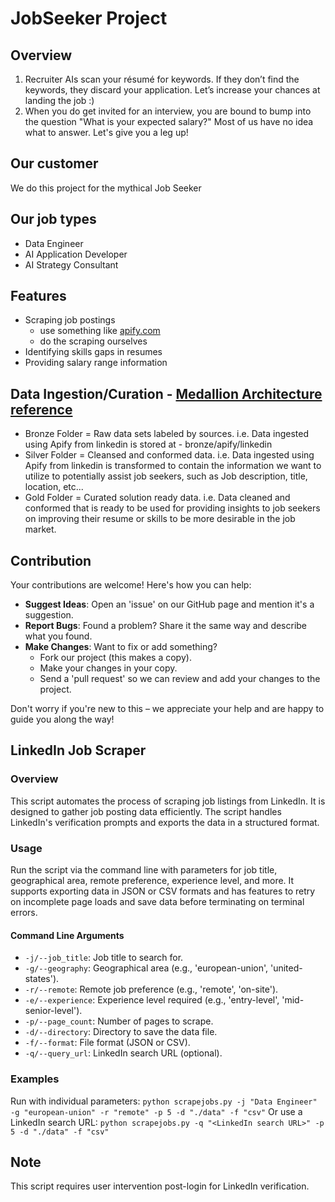 # JobSeeker Project

## Overview
1. Recruiter AIs scan your résumé for keywords. If they don’t find the keywords, they discard your application. Let’s increase your chances at landing the job :)
2. When you do get invited for an interview, you are bound to bump into the question "What is your expected salary?" Most of us have no idea what to answer. Let's give you a leg up!

## Our customer
We do this project for the mythical Job Seeker

## Our job types
- Data Engineer
- AI Application Developer
- AI Strategy Consultant

## Features
- Scraping job postings
  - use something like [apify.com](https://apify.com/bebity/linkedin-jobs-scraper?cmdf=linkedin+job-search-api)
  - do the scraping ourselves
- Identifying skills gaps in resumes
- Providing salary range information

## Data Ingestion/Curation - [Medallion Architecture reference](https://www.databricks.com/glossary/medallion-architecture)
- Bronze Folder = Raw data sets labeled by sources. i.e. Data ingested using Apify from linkedin is stored at - bronze/apify/linkedin
- Silver Folder = Cleansed and conformed data. i.e. Data ingested using Apify from linkedin is transformed to contain the information we want to utilize to potentially assist job seekers, such as Job description, title, location, etc...
- Gold Folder = Curated solution ready data. i.e. Data cleaned and conformed that is ready to be used for providing insights to job seekers on improving their resume or skills to be more desirable in the job market.

## Contribution
Your contributions are welcome! Here's how you can help:

- **Suggest Ideas**: Open an 'issue' on our GitHub page and mention it's a suggestion.
- **Report Bugs**: Found a problem? Share it the same way and describe what you found.
- **Make Changes**: Want to fix or add something? 
  - Fork our project (this makes a copy).
  - Make your changes in your copy.
  - Send a 'pull request' so we can review and add your changes to the project.
  
Don't worry if you're new to this – we appreciate your help and are happy to guide you along the way!

## LinkedIn Job Scraper

### Overview
This script automates the process of scraping job listings from LinkedIn. It is designed to gather job posting data efficiently. The script handles LinkedIn's verification prompts and exports the data in a structured format.

### Usage
Run the script via the command line with parameters for job title, geographical area, remote preference, experience level, and more. It supports exporting data in JSON or CSV formats and has features to retry on incomplete page loads and save data before terminating on terminal errors.

#### Command Line Arguments
- `-j/--job_title`: Job title to search for.
- `-g/--geography`: Geographical area (e.g., 'european-union', 'united-states').
- `-r/--remote`: Remote job preference (e.g., 'remote', 'on-site').
- `-e/--experience`: Experience level required (e.g., 'entry-level', 'mid-senior-level').
- `-p/--page_count`: Number of pages to scrape.
- `-d/--directory`: Directory to save the data file.
- `-f/--format`: File format (JSON or CSV).
- `-q/--query_url`: LinkedIn search URL (optional).

### Examples
Run with individual parameters:
`python scrapejobs.py -j "Data Engineer" -g "european-union" -r "remote" -p 5 -d "./data" -f "csv"`
Or use a LinkedIn search URL:
`python scrapejobs.py -q "<LinkedIn search URL>" -p 5 -d "./data" -f "csv"`

## Note
This script requires user intervention post-login for LinkedIn verification. 